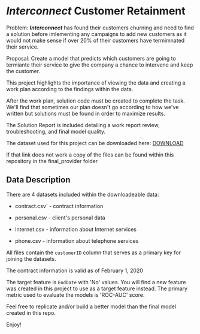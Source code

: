 # ***Interconnect*** Customer Retainment 

Problem: ***Interconnect*** has found their customers churning and need to find a solution before imlementing any campaigns to add new customers as it would not make sense if over 20% of their customers have termimnated their service.

Proposal: Create a model that predicts which customers are going to termiante their service to give the company a chance to intervene and keep the customer.

This project highlights the importance of viewing the data and creating a work plan according to the findings within the data.

After the work plan, solution code must be created to complete the task. We'll find that sometimes our plan doesn't go according to how we've written but solutions must be found in order to maximize results. 

The Solution Report is included detailing a work report review, troubleshooting, and final model quality.

The dataset used for this project can be downloaded here:
<a href='https://practicum-content.s3.us-west-1.amazonaws.com/data-eng/datasets/final_provider.zip'>DOWNLOAD</a>

If that link does not work a copy of the files can be found within this repository in the final_provider folder
## Data Description 
There are 4 datasets included within the downloadeable data:

* contract.csv` - contract information

* personal.csv - client's personal data

* internet.csv - information about Internet services

* phone.csv - information about telephone services

All files contain the `customerID` column that serves as a primary key for joining the datasets.

The contract information is valid as of February 1, 2020

The target feature is `EndDate` with 'No' values. You will find a new feature was created in this project to use as a target feature instead. The primary metric used to evaluate the models is 'ROC-AUC' score.

Feel free to replicate and/or build a better model than the final model created in this repo.

Enjoy! 
